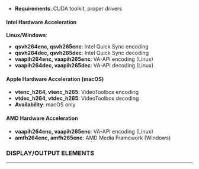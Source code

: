- **Requirements**: CUDA toolkit, proper drivers

#### Intel Hardware Acceleration

**Linux/Windows**:
- **qsvh264enc, qsvh265enc**: Intel Quick Sync encoding
- **qsvh264dec, qsvh265dec**: Intel Quick Sync decoding
- **vaapih264enc, vaapih265enc**: VA-API encoding (Linux)
- **vaapih264dec, vaapih265dec**: VA-API decoding (Linux)

#### Apple Hardware Acceleration (macOS)
- **vtenc_h264, vtenc_h265**: VideoToolbox encoding
- **vtdec_h264, vtdec_h265**: VideoToolbox decoding
- **Availability**: macOS only

#### AMD Hardware Acceleration
- **vaapih264enc, vaapih265enc**: VA-API encoding (Linux)
- **amfh264enc, amfh265enc**: AMD Media Framework (Windows)

### DISPLAY/OUTPUT ELEMENTS


---

